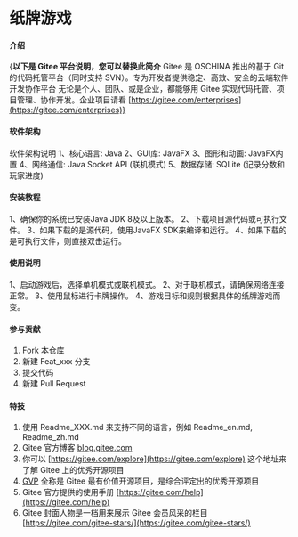 # 纸牌游戏

#### 介绍
{**以下是 Gitee 平台说明，您可以替换此简介**
Gitee 是 OSCHINA 推出的基于 Git 的代码托管平台（同时支持 SVN）。专为开发者提供稳定、高效、安全的云端软件开发协作平台
无论是个人、团队、或是企业，都能够用 Gitee 实现代码托管、项目管理、协作开发。企业项目请看 [https://gitee.com/enterprises](https://gitee.com/enterprises)}

#### 软件架构
软件架构说明
1、核心语言: Java
2、GUI库: JavaFX
3、图形和动画: JavaFX内置
4、网络通信: Java Socket API (联机模式)
5、数据存储: SQLite (记录分数和玩家进度)

#### 安装教程

1、确保你的系统已安装Java JDK 8及以上版本。
2、下载项目源代码或可执行文件。
3、如果下载的是源代码，使用JavaFX SDK来编译和运行。
4、如果下载的是可执行文件，则直接双击运行。

#### 使用说明

1、启动游戏后，选择单机模式或联机模式。
2、对于联机模式，请确保网络连接正常。
3、使用鼠标进行卡牌操作。
4、游戏目标和规则根据具体的纸牌游戏而变。

#### 参与贡献

1.  Fork 本仓库
2.  新建 Feat_xxx 分支
3.  提交代码
4.  新建 Pull Request


#### 特技

1.  使用 Readme\_XXX.md 来支持不同的语言，例如 Readme\_en.md, Readme\_zh.md
2.  Gitee 官方博客 [blog.gitee.com](https://blog.gitee.com)
3.  你可以 [https://gitee.com/explore](https://gitee.com/explore) 这个地址来了解 Gitee 上的优秀开源项目
4.  [GVP](https://gitee.com/gvp) 全称是 Gitee 最有价值开源项目，是综合评定出的优秀开源项目
5.  Gitee 官方提供的使用手册 [https://gitee.com/help](https://gitee.com/help)
6.  Gitee 封面人物是一档用来展示 Gitee 会员风采的栏目 [https://gitee.com/gitee-stars/](https://gitee.com/gitee-stars/)
